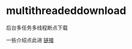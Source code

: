 multithreadeddownload
=====================

后台多任务多线程断点下载

一些介绍点此进 [链接](http://blog.csdn.net/wpy0830/article/details/40113489) 
